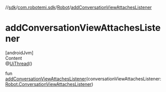 //[sdk](../../../index.md)/[com.robotemi.sdk](../index.md)/[Robot](index.md)/[addConversationViewAttachesListener](add-conversation-view-attaches-listener.md)



# addConversationViewAttachesListener  
[androidJvm]  
Content  
@[UiThread](https://developer.android.com/reference/kotlin/androidx/annotation/UiThread.html)()  
  
fun [addConversationViewAttachesListener](add-conversation-view-attaches-listener.md)(conversationViewAttachesListener: [Robot.ConversationViewAttachesListener](-conversation-view-attaches-listener/index.md))  



